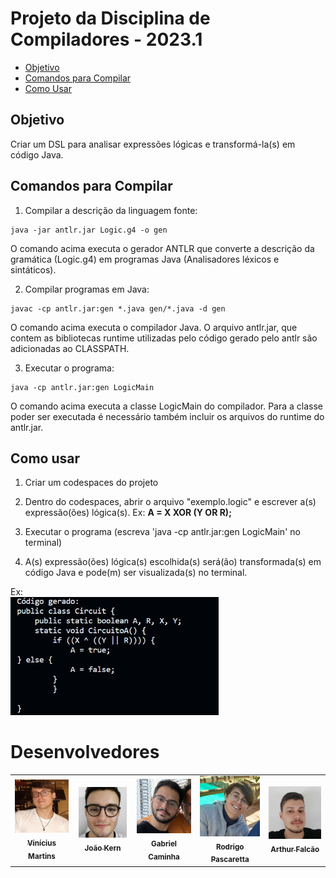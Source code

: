 # Projeto da Disciplina de Compiladores - 2023.1

- [Objetivo](#objetivo)
- [Comandos para Compilar](#comandos-para-compilar)
- [Como Usar](#como-usar)

## Objetivo
Criar um DSL para analisar expressões lógicas e transformá-la(s) em código Java.

## Comandos para Compilar
1. Compilar a descrição da linguagem fonte:

```
java -jar antlr.jar Logic.g4 -o gen
```
O comando acima executa o gerador ANTLR que converte a descrição da gramática (Logic.g4) em
programas Java (Analisadores léxicos e sintáticos).


2. Compilar programas em Java:


```
javac -cp antlr.jar:gen *.java gen/*.java -d gen
```
O comando acima executa o compilador Java. O arquivo antlr.jar, que contem as bibliotecas
runtime utilizadas pelo código gerado pelo antlr são adicionadas ao CLASSPATH.


3. Executar o programa:

```
java -cp antlr.jar:gen LogicMain
```

O comando acima executa a classe LogicMain do compilador. Para a classe poder ser executada é necessário também incluir os arquivos do runtime do antlr.jar.

## Como usar
1. Criar um codespaces do projeto

2. Dentro do codespaces, abrir o arquivo "exemplo.logic" e escrever a(s) expressão(ões) lógica(s). Ex: **A = X XOR (Y OR R);**
  
3. Executar o programa (escreva 'java -cp antlr.jar:gen LogicMain' no terminal)

4. A(s) expressão(ões) lógica(s) escolhida(s) será(ão) transformada(s) em código Java e pode(m) ser visualizada(s) no terminal.

  Ex: <br> <img src="printResult.jpg" width="66%;"/>

# Desenvolvedores
<table>
  <tr>
    <td align="center">
      <a href="https://github.com/Vinizik">
        <img src="colaboradores/vinicius-martins.jpg" width="100px;"/><br>
        <sub>
          <b>Vinícius Martins</b>
        </sub>
      </a>
    </td>
    <td align="center">
      <a href="https://github.com/JoaoKern">
        <img src="colaboradores/joao-kern.jpg" width="100px;"/><br>
        <sub>
          <b>João Kern</b>
        </sub>
      </a>
    </td>
    <td align="center">
      <a href="https://github.com/GabrielCaminha">
        <img src="colaboradores/gabriel-caminha.jpg" width="100px;"/><br>
        <sub>
          <b>Gabriel Caminha</b>
        </sub>
      </a>
    </td>
    <td align="center">
      <a href="https://github.com/rodrigopascaretta">
        <img src="colaboradores/rodrigo-pascaretta.jpg" width="100px;"/><br>
        <sub>
          <b>Rodrigo Pascaretta</b>
        </sub>
      </a>
    </td>
    <td align="center">
      <a href="https://github.com/arthurbf2">
        <img src="colaboradores/arthur-falcao.jpg" width="100px;"/><br>
        <sub>
          <b>Arthur Falcão</b>
        </sub>
      </a>
    </td>
  </tr>
</table>
